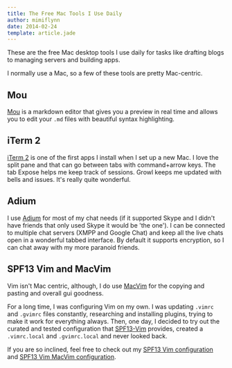 ```yaml
---
title: The Free Mac Tools I Use Daily
author: mimiflynn
date: 2014-02-24
template: article.jade
---
```


These are the free Mac desktop tools I use daily for tasks like drafting blogs to managing servers and building apps. 

<span class="more"></span>

I normally use a Mac, so a few of these tools are pretty Mac-centric.

## Mou

[Mou](http://mouapp.com/) is a markdown editor that gives you a preview in real time and allows you to edit your `.md` files with beautiful syntax highlighting.

## iTerm 2

[iTerm 2](http://www.iterm2.com/) is one of the first apps I install when I set up a new Mac. I love the split pane and that can go between tabs with command+arrow keys. The tab Expose helps me keep track of sessions. Growl keeps me updated with bells and issues. It's really quite wonderful.

## Adium

I use [Adium](http://adium.im) for most of my chat needs (if it supported Skype and I didn't have friends that only used Skype it would be 'the one'). I can be connected to multiple chat servers (XMPP and Google Chat) and keep all the live chats open in a wonderful tabbed interface. By default it supports encryption, so I can chat away with my more paranoid friends.

## SPF13 Vim and MacVim

Vim isn't Mac centric, although, I do use [MacVim](https://code.google.com/p/macvim/) for the copying and pasting and overall gui goodness.

For a long time, I was configuring Vim on my own. I was updating `.vimrc` and `.gvimrc` files constantly, researching and installing plugins, trying to make it work for everything always. Then, one day, I decided to try out the curated and tested configuration that [SPF13-Vim](http://vim.spf13.com/) provides, created a `.vimrc.local` and `.gvimrc.local` and never looked back.

If you are so inclined, feel free to check out my [SPF13 Vim configuration](https://gist.github.com/mimiflynn/9144157#file-vimrc-local) and [SPF13 Vim MacVim configuration](https://gist.github.com/mimiflynn/9144157#file-gvimrc-local).


